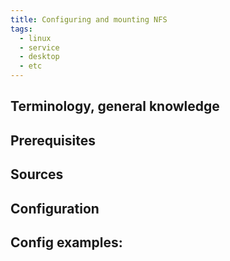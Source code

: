 ```yaml
---
title: Configuring and mounting NFS
tags:
  - linux
  - service
  - desktop
  - etc
---
```

Terminology, general knowledge
---


Prerequisites
---


Sources
---


Configuration
---


Config examples:
---